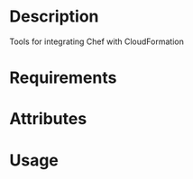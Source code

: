 Description
===========
Tools for integrating Chef with CloudFormation

Requirements
============

Attributes
==========

Usage
=====

